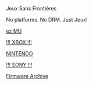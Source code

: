 Jeux Sans Frontières

No platforms. No DRM. Just Jeux!

[ez MU](@EZMU.md)

[!!!     XBOX     !!!](@MICROSOFT.md)

[NINTENDO](@NINTENDO.md)

[!!!     SONY     !!!](@SONY.md)

[Firmware Archive](https://darthsternie.net)

